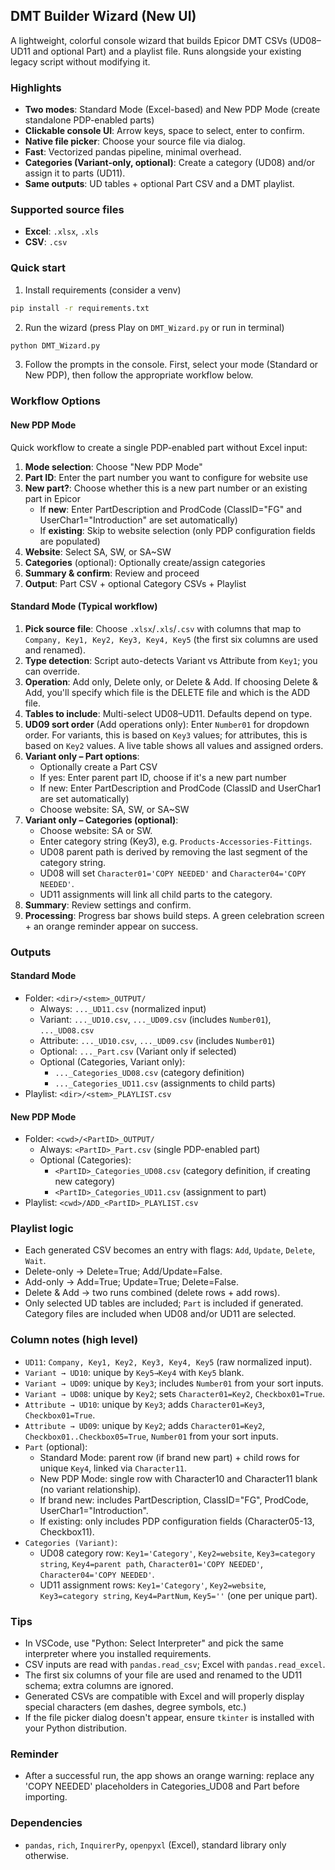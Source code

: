 ## DMT Builder Wizard (New UI)

A lightweight, colorful console wizard that builds Epicor DMT CSVs (UD08–UD11 and optional Part) and a playlist file. Runs alongside your existing legacy script without modifying it.

### Highlights
- **Two modes**: Standard Mode (Excel-based) and New PDP Mode (create standalone PDP-enabled parts)
- **Clickable console UI**: Arrow keys, space to select, enter to confirm.
- **Native file picker**: Choose your source file via dialog.
- **Fast**: Vectorized pandas pipeline, minimal overhead.
- **Categories (Variant-only, optional)**: Create a category (UD08) and/or assign it to parts (UD11).
- **Same outputs**: UD tables + optional Part CSV and a DMT playlist.

### Supported source files
- **Excel**: `.xlsx`, `.xls`
- **CSV**: `.csv`

### Quick start
1) Install requirements (consider a venv)
```bash
pip install -r requirements.txt
```

2) Run the wizard (press Play on `DMT_Wizard.py` or run in terminal)
```bash
python DMT_Wizard.py
```

3) Follow the prompts in the console. First, select your mode (Standard or New PDP), then follow the appropriate workflow below.

### Workflow Options

#### New PDP Mode
Quick workflow to create a single PDP-enabled part without Excel input:
1) **Mode selection**: Choose "New PDP Mode"
2) **Part ID**: Enter the part number you want to configure for website use
3) **New part?**: Choose whether this is a new part number or an existing part in Epicor
   - If **new**: Enter PartDescription and ProdCode (ClassID="FG" and UserChar1="Introduction" are set automatically)
   - If **existing**: Skip to website selection (only PDP configuration fields are populated)
4) **Website**: Select SA, SW, or SA~SW
5) **Categories** (optional): Optionally create/assign categories
6) **Summary & confirm**: Review and proceed
7) **Output**: Part CSV + optional Category CSVs + Playlist

#### Standard Mode (Typical workflow)
1) **Pick source file**: Choose `.xlsx`/`.xls`/`.csv` with columns that map to `Company, Key1, Key2, Key3, Key4, Key5` (the first six columns are used and renamed).
2) **Type detection**: Script auto-detects Variant vs Attribute from `Key1`; you can override.
3) **Operation**: Add only, Delete only, or Delete & Add. If choosing Delete & Add, you'll specify which file is the DELETE file and which is the ADD file.
4) **Tables to include**: Multi-select UD08–UD11. Defaults depend on type.
5) **UD09 sort order** (Add operations only): Enter `Number01` for dropdown order. For variants, this is based on `Key3` values; for attributes, this is based on `Key2` values. A live table shows all values and assigned orders.
6) **Variant only – Part options**: 
   - Optionally create a Part CSV
   - If yes: Enter parent part ID, choose if it's a new part number
   - If new: Enter PartDescription and ProdCode (ClassID and UserChar1 are set automatically)
   - Choose website: SA, SW, or SA~SW
7) **Variant only – Categories (optional)**:
   - Choose website: SA or SW.
   - Enter category string (Key3), e.g. `Products-Accessories-Fittings`.
   - UD08 parent path is derived by removing the last segment of the category string.
   - UD08 will set `Character01='COPY NEEDED'` and `Character04='COPY NEEDED'`.
   - UD11 assignments will link all child parts to the category.
8) **Summary**: Review settings and confirm.
9) **Processing**: Progress bar shows build steps. A green celebration screen + an orange reminder appear on success.

### Outputs

#### Standard Mode
- Folder: `<dir>/<stem>_OUTPUT/`
  - Always: `..._UD11.csv` (normalized input)
  - Variant: `..._UD10.csv`, `..._UD09.csv` (includes `Number01`), `..._UD08.csv`
  - Attribute: `..._UD10.csv`, `..._UD09.csv` (includes `Number01`)
  - Optional: `..._Part.csv` (Variant only if selected)
  - Optional (Categories, Variant only):
    - `..._Categories_UD08.csv` (category definition)
    - `..._Categories_UD11.csv` (assignments to child parts)
- Playlist: `<dir>/<stem>_PLAYLIST.csv`

#### New PDP Mode
- Folder: `<cwd>/<PartID>_OUTPUT/`
  - Always: `<PartID>_Part.csv` (single PDP-enabled part)
  - Optional (Categories):
    - `<PartID>_Categories_UD08.csv` (category definition, if creating new category)
    - `<PartID>_Categories_UD11.csv` (assignment to part)
- Playlist: `<cwd>/ADD_<PartID>_PLAYLIST.csv`

### Playlist logic
- Each generated CSV becomes an entry with flags: `Add`, `Update`, `Delete`, `Wait`.
- Delete-only → Delete=True; Add/Update=False.
- Add-only → Add=True; Update=True; Delete=False.
- Delete & Add → two runs combined (delete rows + add rows).
- Only selected UD tables are included; `Part` is included if generated. Category files are included when UD08 and/or UD11 are selected.

### Column notes (high level)
- `UD11`: `Company, Key1, Key2, Key3, Key4, Key5` (raw normalized input).
- `Variant → UD10`: unique by `Key5→Key4` with `Key5` blank.
- `Variant → UD09`: unique by `Key3`; includes `Number01` from your sort inputs.
- `Variant → UD08`: unique by `Key2`; sets `Character01=Key2`, `Checkbox01=True`.
- `Attribute → UD10`: unique by `Key3`; adds `Character01=Key3`, `Checkbox01=True`.
- `Attribute → UD09`: unique by `Key2`; adds `Character01=Key2`, `Checkbox01..Checkbox05=True`, `Number01` from your sort inputs.
- `Part` (optional): 
  - Standard Mode: parent row (if brand new part) + child rows for unique `Key4`, linked via `Character11`.
  - New PDP Mode: single row with Character10 and Character11 blank (no variant relationship).
  - If brand new: includes PartDescription, ClassID="FG", ProdCode, UserChar1="Introduction".
  - If existing: only includes PDP configuration fields (Character05-13, Checkbox11).
- `Categories (Variant)`:
  - UD08 category row: `Key1='Category'`, `Key2=website`, `Key3=category string`, `Key4=parent path`, `Character01='COPY NEEDED'`, `Character04='COPY NEEDED'`.
  - UD11 assignment rows: `Key1='Category'`, `Key2=website`, `Key3=category string`, `Key4=PartNum`, `Key5=''` (one per unique part).

### Tips
- In VSCode, use "Python: Select Interpreter" and pick the same interpreter where you installed requirements.
- CSV inputs are read with `pandas.read_csv`; Excel with `pandas.read_excel`.
- The first six columns of your file are used and renamed to the UD11 schema; extra columns are ignored.
- Generated CSVs are compatible with Excel and will properly display special characters (em dashes, degree symbols, etc.)
- If the file picker dialog doesn't appear, ensure `tkinter` is installed with your Python distribution.

### Reminder
- After a successful run, the app shows an orange warning: replace any 'COPY NEEDED' placeholders in Categories_UD08 and Part before importing.

### Dependencies
- `pandas`, `rich`, `InquirerPy`, `openpyxl` (Excel), standard library only otherwise.